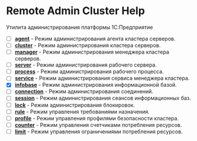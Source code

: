 # Remote Admin Cluster Help

Утилита администрирования платформы 1С:Предприятие

- [ ] [**agent**](agent.md) - Режим администрирования агента кластера серверов.
- [ ] [**cluster**](cluster.md) - Режим администрирования кластера серверов.
- [ ] [**manager**](manager.md) - Режим администрирования менеджера кластера серверов.
- [ ] [**server**](server.md) - Режим администрирования рабочего сервера.
- [ ] [**process**](process.md) - Режим администрирования рабочего процесса.
- [ ] [**service**](service.md) - Режим администрирования сервиса менеджера кластера.
- [x] [**infobase**](infobase.md) - Режим администрирования информационной базой.
- [ ] [**connection**](connection.md) - Режим администрирования соединений.
- [ ] [**session**](session.md) - Режим администрирования сеансов информационных баз.
- [ ] [**lock**](lock.md) - Режим администрирования блокировок.
- [ ] [**rule**](rule.md) - Режим управления требованиями назначения.
- [ ] [**profile**](profile.md) - Режим управления профилями безопасности кластера.
- [ ] [**counter**](counter.md) - Режим управления счетчиками потребления ресурсов.
- [ ] [**limit**](limit.md) - Режим управления ограничениями потребления ресурсов.